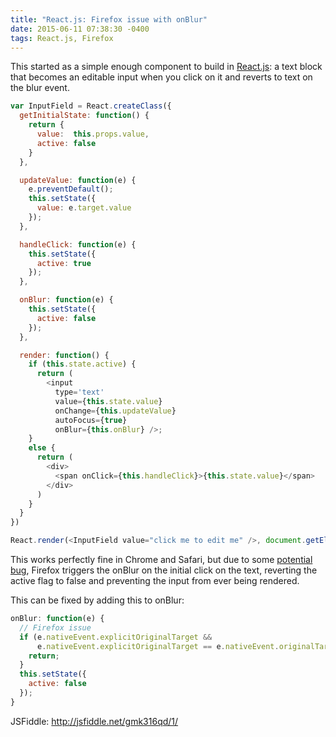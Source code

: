 ```yaml
---
title: "React.js: Firefox issue with onBlur"
date: 2015-06-11 07:38:30 -0400
tags: React.js, Firefox
---
```


This started as a simple enough component to build in [React.js](https://facebook.github.io/react/): a text block that becomes an editable input when you click on it and reverts to text on the blur event.

``` javascript
var InputField = React.createClass({
  getInitialState: function() {
    return {
      value:  this.props.value,
      active: false
    }
  },

  updateValue: function(e) {
    e.preventDefault();
    this.setState({
      value: e.target.value
    });
  },

  handleClick: function(e) {
    this.setState({
      active: true
    });
  },

  onBlur: function(e) {
    this.setState({
      active: false
    });
  },

  render: function() {
    if (this.state.active) {
      return (
        <input
          type='text'
          value={this.state.value}
          onChange={this.updateValue}
          autoFocus={true}
          onBlur={this.onBlur} />;
    }
    else {
      return (
        <div>
          <span onClick={this.handleClick}>{this.state.value}</span>
        </div>
      )
    }
  }
})

React.render(<InputField value="click me to edit me" />, document.getElementById('container'));

```

This works perfectly fine in Chrome and Safari, but due to some [potential bug](https://www.google.com/search?q=firefox+onblur+bug), Firefox triggers the onBlur on the initial click on the text, reverting the active flag to false and preventing the input from ever being rendered.

This can be fixed by adding this to onBlur:

``` javascript
onBlur: function(e) {
  // Firefox issue
  if (e.nativeEvent.explicitOriginalTarget &&
      e.nativeEvent.explicitOriginalTarget == e.nativeEvent.originalTarget) {
    return;
  }
  this.setState({
    active: false
  });
}
```

JSFiddle: http://jsfiddle.net/gmk316qd/1/
